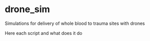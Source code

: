 # drone_sim
Simulations for delivery of whole blood to trauma sites with drones

Here each script and what does it do
